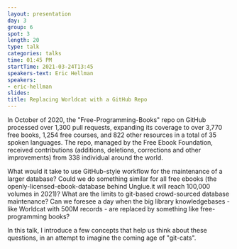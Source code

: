 ```yaml
---
layout: presentation
day: 3
group: 6
spot: 3
length: 20
type: talk
categories: talks
time: 01:45 PM
startTime: 2021-03-24T13:45
speakers-text: Eric Hellman
speakers:
- eric-hellman
slides: 
title: Replacing Worldcat with a GitHub Repo
---
```

<p>In October of 2020, the "Free-Programming-Books" repo on GitHub processed over 1,300 pull requests, expanding its coverage to over 3,770 free books, 1,254 free courses, and 822 other resources in a total of 35 spoken languages. The repo, managed by the Free Ebook Foundation, received contributions (additions, deletions, corrections and other improvements) from 338 individual around the world.</p><p></p><p>What would it take to use GitHub-style workflow for the maintenance of a larger database? Could we do something similar for all free ebooks (the openly-licensed-ebook-database behind Unglue.it will reach 100,000 volumes in 2021)? What are the limits to git-based crowd-sourced database maintenance? Can we foresee a day when the big library knowledgebases - like Worldcat with 500M records - are replaced by something like free-programming books?</p><p></p><p>In this talk, I introduce a few concepts that help us think about these questions, in an attempt to imagine the coming age of "git-cats".</p>